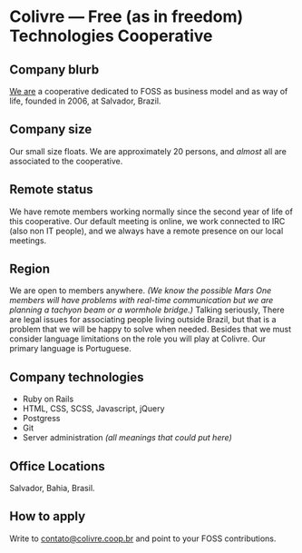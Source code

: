# Colivre — Free (as in freedom) Technologies Cooperative

## Company blurb

[We are](http://colivre.coop.br/sobre/) a cooperative dedicated to FOSS as business model and as way of life, founded in 2006, at Salvador, Brazil.

## Company size

Our small size floats. We are approximately 20 persons, and *almost* all are associated to the cooperative.

## Remote status

We have remote members working normally since the second year of life of this cooperative. Our default meeting is online, we work connected to IRC (also non IT people), and we always have a remote presence on our local meetings.

## Region

We are open to members anywhere. *(We know the possible Mars One members will have problems with real-time communication but we are planning a tachyon beam or a wormhole bridge.)* Talking seriously, There are legal issues for associating people living outside Brazil, but that is a problem that we will be happy to solve when needed. Besides that we must consider language limitations on the role you will play at Colivre. Our primary language is Portuguese.

## Company technologies

* Ruby on Rails
* HTML, CSS, SCSS, Javascript, jQuery
* Postgress
* Git
* Server administration *(all meanings that could put here)*

## Office Locations

Salvador, Bahia, Brasil.

## How to apply

Write to contato@colivre.coop.br and point to your FOSS contributions.
